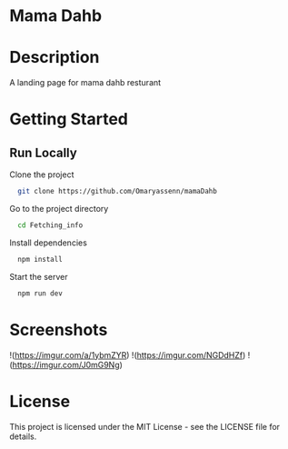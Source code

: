 # Mama Dahb

# Description
A landing page for mama dahb resturant

# Getting Started
## Run Locally

Clone the project

```bash
  git clone https://github.com/Omaryassenn/mamaDahb
```

Go to the project directory

```bash
  cd Fetching_info
```

Install dependencies

```bash
  npm install
```

Start the server

```bash
  npm run dev
```
# Screenshots
!(https://imgur.com/a/1ybmZYR)
!(https://imgur.com/NGDdHZf)
!(https://imgur.com/J0mG9Ng)
# License
This project is licensed under the MIT License - see the LICENSE file for details.

